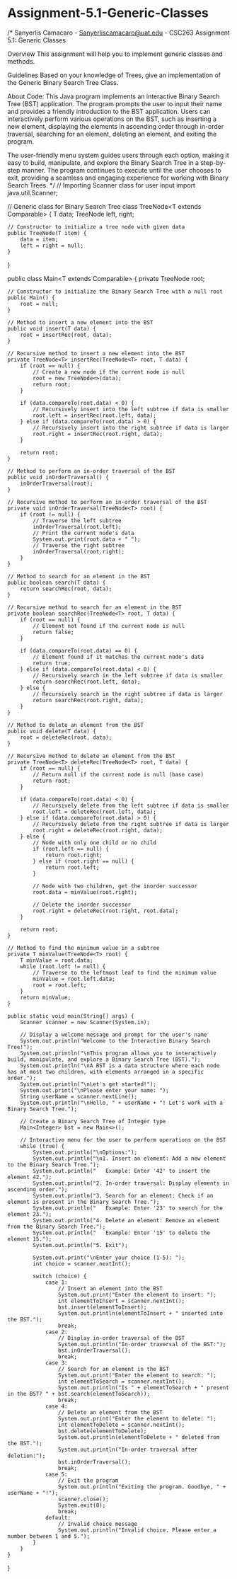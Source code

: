 # Assignment-5.1-Generic-Classes
/*
 Sanyerlis Camacaro - Sanyerliscamacaro@uat.edu - CSC263
Assignment 5.1: Generic Classes

Overview
This assignment will help you to implement generic classes and methods.

Guidelines
Based on your knowledge of Trees, give an implementation of the Generic Binary Search Tree Class.  

About Code:
This Java program implements an interactive Binary Search Tree (BST) application. 
The program prompts the user to input their name and provides a friendly introduction to the 
BST application. Users can interactively perform various operations on the BST, such as inserting a new element, 
displaying the elements in ascending order through in-order traversal, searching for an element, deleting an element, 
and exiting the program. 

The user-friendly menu system guides users through each option, making it easy to build, manipulate, and explore the 
Binary Search Tree in a step-by-step manner. The program continues to execute until the user chooses to exit, 
providing a seamless and engaging experience for working with Binary Search Trees.
 */
// Importing Scanner class for user input
import java.util.Scanner;

// Generic class for Binary Search Tree
class TreeNode<T extends Comparable<T>> {
    T data;
    TreeNode<T> left, right;

    // Constructor to initialize a tree node with given data
    public TreeNode(T item) {
        data = item;
        left = right = null;
    }
}

public class Main<T extends Comparable<T>> {
    private TreeNode<T> root;

    // Constructor to initialize the Binary Search Tree with a null root
    public Main() {
        root = null;
    }

    // Method to insert a new element into the BST
    public void insert(T data) {
        root = insertRec(root, data);
    }

    // Recursive method to insert a new element into the BST
    private TreeNode<T> insertRec(TreeNode<T> root, T data) {
        if (root == null) {
            // Create a new node if the current node is null
            root = new TreeNode<>(data);
            return root;
        }

        if (data.compareTo(root.data) < 0) {
            // Recursively insert into the left subtree if data is smaller
            root.left = insertRec(root.left, data);
        } else if (data.compareTo(root.data) > 0) {
            // Recursively insert into the right subtree if data is larger
            root.right = insertRec(root.right, data);
        }

        return root;
    }

    // Method to perform an in-order traversal of the BST
    public void inOrderTraversal() {
        inOrderTraversal(root);
    }

    // Recursive method to perform an in-order traversal of the BST
    private void inOrderTraversal(TreeNode<T> root) {
        if (root != null) {
            // Traverse the left subtree
            inOrderTraversal(root.left);
            // Print the current node's data
            System.out.print(root.data + " ");
            // Traverse the right subtree
            inOrderTraversal(root.right);
        }
    }

    // Method to search for an element in the BST
    public boolean search(T data) {
        return searchRec(root, data);
    }

    // Recursive method to search for an element in the BST
    private boolean searchRec(TreeNode<T> root, T data) {
        if (root == null) {
            // Element not found if the current node is null
            return false;
        }

        if (data.compareTo(root.data) == 0) {
            // Element found if it matches the current node's data
            return true;
        } else if (data.compareTo(root.data) < 0) {
            // Recursively search in the left subtree if data is smaller
            return searchRec(root.left, data);
        } else {
            // Recursively search in the right subtree if data is larger
            return searchRec(root.right, data);
        }
    }

    // Method to delete an element from the BST
    public void delete(T data) {
        root = deleteRec(root, data);
    }

    // Recursive method to delete an element from the BST
    private TreeNode<T> deleteRec(TreeNode<T> root, T data) {
        if (root == null) {
            // Return null if the current node is null (base case)
            return root;
        }

        if (data.compareTo(root.data) < 0) {
            // Recursively delete from the left subtree if data is smaller
            root.left = deleteRec(root.left, data);
        } else if (data.compareTo(root.data) > 0) {
            // Recursively delete from the right subtree if data is larger
            root.right = deleteRec(root.right, data);
        } else {
            // Node with only one child or no child
            if (root.left == null) {
                return root.right;
            } else if (root.right == null) {
                return root.left;
            }

            // Node with two children, get the inorder successor
            root.data = minValue(root.right);

            // Delete the inorder successor
            root.right = deleteRec(root.right, root.data);
        }

        return root;
    }

    // Method to find the minimum value in a subtree
    private T minValue(TreeNode<T> root) {
        T minValue = root.data;
        while (root.left != null) {
            // Traverse to the leftmost leaf to find the minimum value
            minValue = root.left.data;
            root = root.left;
        }
        return minValue;
    }

    public static void main(String[] args) {
        Scanner scanner = new Scanner(System.in);

        // Display a welcome message and prompt for the user's name
        System.out.println("Welcome to the Interactive Binary Search Tree!");
        System.out.println("\nThis program allows you to interactively build, manipulate, and explore a Binary Search Tree (BST).");
        System.out.println("\nA BST is a data structure where each node has at most two children, with elements arranged in a specific order.");
        System.out.println("\nLet's get started!");
        System.out.print("\nPlease enter your name: ");
        String userName = scanner.nextLine();
        System.out.println("\nHello, " + userName + "! Let's work with a Binary Search Tree.");

        // Create a Binary Search Tree of Integer type
        Main<Integer> bst = new Main<>();

        // Interactive menu for the user to perform operations on the BST
        while (true) {
            System.out.println("\nOptions:");
            System.out.println("\n1. Insert an element: Add a new element to the Binary Search Tree.");
            System.out.println("   Example: Enter '42' to insert the element 42.");
            System.out.println("2. In-order traversal: Display elements in ascending order.");
            System.out.println("3. Search for an element: Check if an element is present in the Binary Search Tree.");
            System.out.println("   Example: Enter '23' to search for the element 23.");
            System.out.println("4. Delete an element: Remove an element from the Binary Search Tree.");
            System.out.println("   Example: Enter '15' to delete the element 15.");
            System.out.println("5. Exit");

            System.out.print("\nEnter your choice (1-5): ");
            int choice = scanner.nextInt();

            switch (choice) {
                case 1:
                    // Insert an element into the BST
                    System.out.print("Enter the element to insert: ");
                    int elementToInsert = scanner.nextInt();
                    bst.insert(elementToInsert);
                    System.out.println(elementToInsert + " inserted into the BST.");
                    break;
                case 2:
                    // Display in-order traversal of the BST
                    System.out.println("In-order traversal of the BST:");
                    bst.inOrderTraversal();
                    break;
                case 3:
                    // Search for an element in the BST
                    System.out.print("Enter the element to search: ");
                    int elementToSearch = scanner.nextInt();
                    System.out.println("Is " + elementToSearch + " present in the BST? " + bst.search(elementToSearch));
                    break;
                case 4:
                    // Delete an element from the BST
                    System.out.print("Enter the element to delete: ");
                    int elementToDelete = scanner.nextInt();
                    bst.delete(elementToDelete);
                    System.out.println(elementToDelete + " deleted from the BST.");
                    System.out.println("In-order traversal after deletion:");
                    bst.inOrderTraversal();
                    break;
                case 5:
                    // Exit the program
                    System.out.println("Exiting the program. Goodbye, " + userName + "!");
                    scanner.close();
                    System.exit(0);
                    break;
                default:
                    // Invalid choice message
                    System.out.println("Invalid choice. Please enter a number between 1 and 5.");
            }
        }
    }
}
